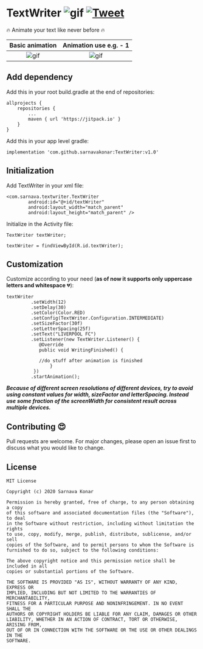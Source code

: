 # TextWriter  ![gif](https://img.shields.io/apm/l/link)  [![Tweet](https://img.shields.io/twitter/url/http/shields.io.svg?style=social)](https://twitter.com/intent/tweet?text=Animate%20your%20text%20like%20never%20before&url=https://github.com/sarnavakonar/TextWriter&hashtags=android,design,ui,ux,animation,developers)

:fire: Animate your text like never before :fire:

Basic animation             |  Animation use e.g. - 1
:-------------------------:|:-------------------------:
![gif](https://i.imgur.com/5HYyWBh.gif)  |  ![gif](https://i.imgur.com/T71CB1e.gif)

## Add dependency

Add this in your root build.gradle at the end of repositories:

```
allprojects {
	repositories {
		...
		maven { url 'https://jitpack.io' }
	}
}		
```
Add this in your app level gradle:

```
implementation 'com.github.sarnavakonar:TextWriter:v1.0'
```

## Initialization

Add TextWriter in your xml file:

```
<com.sarnava.textwriter.TextWriter
        android:id="@+id/textWriter"
        android:layout_width="match_parent"
        android:layout_height="match_parent" />
```

Initialize in the Activity file:

```
TextWriter textWriter;

textWriter = findViewById(R.id.textWriter);
```

## Customization

Customize according to your need (**as of now it supports only uppercase letters and whitespace** :broken_heart:):

```
textWriter
         .setWidth(12)
         .setDelay(30)
         .setColor(Color.RED)
         .setConfig(TextWriter.Configuration.INTERMEDIATE)
         .setSizeFactor(30f) 
         .setLetterSpacing(25f)
         .setText("LIVERPOOL FC")
         .setListener(new TextWriter.Listener() {
          	@Override
          	public void WritingFinished() {

			//do stuff after animation is finished
                }
          })
         .startAnimation();
```
***Because of different screen resolutions of different devices, try to avoid using constant values for width, sizeFactor and letterSpacing. Instead use some fraction of the screenWidth for consistent result across multiple devices.***

## Contributing :heart_eyes:
Pull requests are welcome. For major changes, please open an issue first to discuss what you would like to change.

## License

```
MIT License

Copyright (c) 2020 Sarnava Konar

Permission is hereby granted, free of charge, to any person obtaining a copy
of this software and associated documentation files (the "Software"), to deal
in the Software without restriction, including without limitation the rights
to use, copy, modify, merge, publish, distribute, sublicense, and/or sell
copies of the Software, and to permit persons to whom the Software is
furnished to do so, subject to the following conditions:

The above copyright notice and this permission notice shall be included in all
copies or substantial portions of the Software.

THE SOFTWARE IS PROVIDED "AS IS", WITHOUT WARRANTY OF ANY KIND, EXPRESS OR
IMPLIED, INCLUDING BUT NOT LIMITED TO THE WARRANTIES OF MERCHANTABILITY,
FITNESS FOR A PARTICULAR PURPOSE AND NONINFRINGEMENT. IN NO EVENT SHALL THE
AUTHORS OR COPYRIGHT HOLDERS BE LIABLE FOR ANY CLAIM, DAMAGES OR OTHER
LIABILITY, WHETHER IN AN ACTION OF CONTRACT, TORT OR OTHERWISE, ARISING FROM,
OUT OF OR IN CONNECTION WITH THE SOFTWARE OR THE USE OR OTHER DEALINGS IN THE
SOFTWARE.
```
